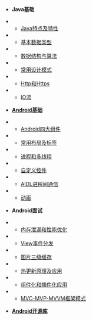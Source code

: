 * **Java基础**
* * [Java特点及特性](java/Java特点及特性.md)
* * [基本数据类型](java/基本数据类型.md)
* * [数据结构与算法](java/数据结构与算法.md)
* * [常用设计模式](java/常用设计模式.md)
* * [Http和Https](java/Http和Https.md)
* * [IO流](java/IO流.md)

* [**Android基础**](android/Android基础.md)
* * [Android四大组件](android/Android四大组件.md)
* * [常用布局及标签](android/常用布局及标签.md)
* * [进程和多线程](android/进程和多线程.md)
* * [自定义控件](android/自定义控件.md)
* * [AIDL进程间通信](android/AIDL进程间通信.md)
* * [动画](android/动画.md)

* **Android面试**
* * [内存泄漏和性能优化](interview/内存泄漏和性能优化.md)
* * [View事件分发](interview/View事件分发.md)
* * [图片三级缓存](interview/图片三级缓存.md)
* * [热更新原理及应用](interview/热更新原理及应用.md)
* * [组件化和插件化应用](interview/组件化和插件化应用.md)
* * [MVC-MVP-MVVM框架模式](interview/MVC-MVP-MVVM框架模式.md)

* [**Android开源库**](android/Android开源库.md)